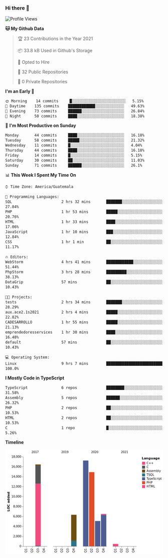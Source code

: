### Hi there 👋

<!--
**floresvfer/floresvfer** is a ✨ _special_ ✨ repository because its `README.md` (this file) appears on your GitHub profile.

Here are some ideas to get you started:

- 🔭 I’m currently working on ...
- 🌱 I’m currently learning ...
- 👯 I’m looking to collaborate on ...
- 🤔 I’m looking for help with ...
- 💬 Ask me about ...
- 📫 How to reach me: ...
- 😄 Pronouns: ...
- ⚡ Fun fact: ...
-->

<!--START_SECTION:waka-->
![Profile Views](http://img.shields.io/badge/Profile%20Views-0-blue)

**🐱 My Github Data** 

> 🏆 23 Contributions in the Year 2021
 > 
> 📦 33.8 kB Used in Github's Storage 
 > 
> 💼 Opted to Hire
 > 
> 📜 32 Public Repositories 
 > 
> 🔑 0 Private Repositories  
 > 
**I'm an Early 🐤** 

```text
🌞 Morning    14 commits     █░░░░░░░░░░░░░░░░░░░░░░░░   5.15% 
🌆 Daytime    135 commits    ████████████░░░░░░░░░░░░░   49.63% 
🌃 Evening    73 commits     ██████░░░░░░░░░░░░░░░░░░░   26.84% 
🌙 Night      50 commits     ████░░░░░░░░░░░░░░░░░░░░░   18.38%

```
📅 **I'm Most Productive on Sunday** 

```text
Monday       44 commits     ████░░░░░░░░░░░░░░░░░░░░░   16.18% 
Tuesday      58 commits     █████░░░░░░░░░░░░░░░░░░░░   21.32% 
Wednesday    11 commits     █░░░░░░░░░░░░░░░░░░░░░░░░   4.04% 
Thursday     44 commits     ████░░░░░░░░░░░░░░░░░░░░░   16.18% 
Friday       14 commits     █░░░░░░░░░░░░░░░░░░░░░░░░   5.15% 
Saturday     30 commits     ██░░░░░░░░░░░░░░░░░░░░░░░   11.03% 
Sunday       71 commits     ██████░░░░░░░░░░░░░░░░░░░   26.1%

```


📊 **This Week I Spent My Time On** 

```text
⌚︎ Time Zone: America/Guatemala

💬 Programming Languages: 
SQL                      2 hrs 32 mins       ███████░░░░░░░░░░░░░░░░░░   27.84% 
PHP                      1 hr 53 mins        █████░░░░░░░░░░░░░░░░░░░░   20.76% 
HTML                     1 hr 33 mins        ████░░░░░░░░░░░░░░░░░░░░░   17.06% 
JavaScript               1 hr 10 mins        ███░░░░░░░░░░░░░░░░░░░░░░   12.84% 
CSS                      1 hr 1 min          ██░░░░░░░░░░░░░░░░░░░░░░░   11.17%

🔥 Editors: 
WebStorm                 4 hrs 41 mins       ████████████░░░░░░░░░░░░░   51.44% 
PhpStorm                 3 hrs 28 mins       █████████░░░░░░░░░░░░░░░░   38.13% 
DataGrip                 57 mins             ██░░░░░░░░░░░░░░░░░░░░░░░   10.43%

🐱‍💻 Projects: 
tests                    2 hrs 34 mins       ███████░░░░░░░░░░░░░░░░░░   28.29% 
aux.ace2.1s2021          2 hrs 4 mins        █████░░░░░░░░░░░░░░░░░░░░   22.82% 
CADESARROLLO             1 hr 55 mins        █████░░░░░░░░░░░░░░░░░░░░   21.13% 
emprendedoresservices    1 hr 30 mins        ████░░░░░░░░░░░░░░░░░░░░░   16.48% 
default                  57 mins             ██░░░░░░░░░░░░░░░░░░░░░░░   10.43%

💻 Operating System: 
Linux                    9 hrs 7 mins        █████████████████████████   100.0%

```

**I Mostly Code in TypeScript** 

```text
TypeScript               6 repos             ████████░░░░░░░░░░░░░░░░░   31.58% 
Assembly                 5 repos             ██████░░░░░░░░░░░░░░░░░░░   26.32% 
PHP                      2 repos             ██░░░░░░░░░░░░░░░░░░░░░░░   10.53% 
HTML                     2 repos             ██░░░░░░░░░░░░░░░░░░░░░░░   10.53% 
C                        1 repo              █░░░░░░░░░░░░░░░░░░░░░░░░   5.26%

```


**Timeline**

![Chart not found](https://raw.githubusercontent.com/floresvfer/floresvfer/main/charts/bar_graph.png) 


<!--END_SECTION:waka-->
